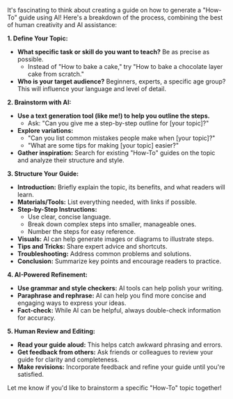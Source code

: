 

It's fascinating to think about creating a guide on how to generate a "How-To" guide using AI!  Here's a breakdown of the process, combining the best of human creativity and AI assistance:

**1. Define Your Topic:**

* **What specific task or skill do you want to teach?**  Be as precise as possible. 
    * Instead of "How to bake a cake," try "How to bake a chocolate layer cake from scratch."
* **Who is your target audience?**  Beginners, experts, a specific age group? This will influence your language and level of detail.

**2.  Brainstorm with AI:**

* **Use a text generation tool (like me!) to help you outline the steps.** 
    * Ask: "Can you give me a step-by-step outline for [your topic]?"
* **Explore variations:**
    * "Can you list common mistakes people make when [your topic]?"
    * "What are some tips for making [your topic] easier?"
* **Gather inspiration:** Search for existing "How-To" guides on the topic and analyze their structure and style.

**3.  Structure Your Guide:**

* **Introduction:** Briefly explain the topic, its benefits, and what readers will learn.
* **Materials/Tools:** List everything needed, with links if possible.
* **Step-by-Step Instructions:**
    * Use clear, concise language.
    * Break down complex steps into smaller, manageable ones.
    * Number the steps for easy reference.
* **Visuals:**  AI can help generate images or diagrams to illustrate steps.
* **Tips and Tricks:**  Share expert advice and shortcuts.
* **Troubleshooting:**  Address common problems and solutions.
* **Conclusion:** Summarize key points and encourage readers to practice.

**4.  AI-Powered Refinement:**

* **Use grammar and style checkers:** AI tools can help polish your writing.
* **Paraphrase and rephrase:** AI can help you find more concise and engaging ways to express your ideas.
* **Fact-check:** While AI can be helpful, always double-check information for accuracy.

**5.  Human Review and Editing:**

* **Read your guide aloud:**  This helps catch awkward phrasing and errors.
* **Get feedback from others:** Ask friends or colleagues to review your guide for clarity and completeness.
* **Make revisions:**  Incorporate feedback and refine your guide until you're satisfied.


Let me know if you'd like to brainstorm a specific "How-To" topic together!
